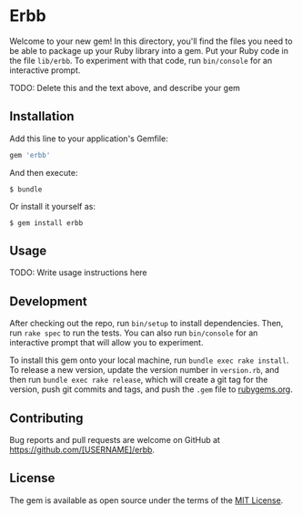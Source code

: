 # Erbb

Welcome to your new gem! In this directory, you'll find the files you need to be able to package up your Ruby library into a gem. Put your Ruby code in the file `lib/erbb`. To experiment with that code, run `bin/console` for an interactive prompt.

TODO: Delete this and the text above, and describe your gem

## Installation

Add this line to your application's Gemfile:

```ruby
gem 'erbb'
```

And then execute:

    $ bundle

Or install it yourself as:

    $ gem install erbb

## Usage

TODO: Write usage instructions here

## Development

After checking out the repo, run `bin/setup` to install dependencies. Then, run `rake spec` to run the tests. You can also run `bin/console` for an interactive prompt that will allow you to experiment.

To install this gem onto your local machine, run `bundle exec rake install`. To release a new version, update the version number in `version.rb`, and then run `bundle exec rake release`, which will create a git tag for the version, push git commits and tags, and push the `.gem` file to [rubygems.org](https://rubygems.org).

## Contributing

Bug reports and pull requests are welcome on GitHub at https://github.com/[USERNAME]/erbb.

## License

The gem is available as open source under the terms of the [MIT License](https://opensource.org/licenses/MIT).

